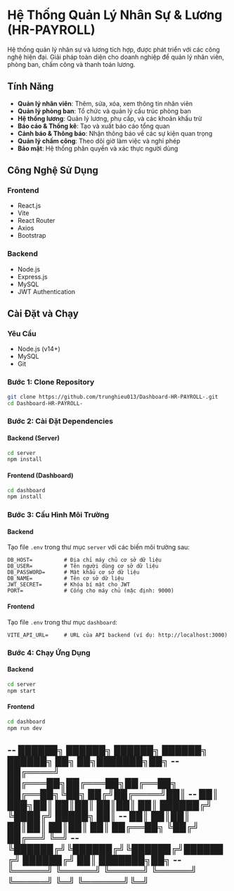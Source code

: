 # Hệ Thống Quản Lý Nhân Sự & Lương (HR-PAYROLL)

Hệ thống quản lý nhân sự và lương tích hợp, được phát triển với các công nghệ hiện đại. Giải pháp toàn diện cho doanh nghiệp để quản lý nhân viên, phòng ban, chấm công và thanh toán lương.

## Tính Năng

- **Quản lý nhân viên**: Thêm, sửa, xóa, xem thông tin nhân viên
- **Quản lý phòng ban**: Tổ chức và quản lý cấu trúc phòng ban
- **Hệ thống lương**: Quản lý lương, phụ cấp, và các khoản khấu trừ
- **Báo cáo & Thống kê**: Tạo và xuất báo cáo tổng quan
- **Cảnh báo & Thông báo**: Nhận thông báo về các sự kiện quan trọng
- **Quản lý chấm công**: Theo dõi giờ làm việc và nghỉ phép
- **Bảo mật**: Hệ thống phân quyền và xác thực người dùng

## Công Nghệ Sử Dụng

### Frontend

- React.js
- Vite
- React Router
- Axios
- Bootstrap

### Backend

- Node.js
- Express.js
- MySQL
- JWT Authentication

## Cài Đặt và Chạy

### Yêu Cầu

- Node.js (v14+)
- MySQL
- Git

### Bước 1: Clone Repository

```bash
git clone https://github.com/trunghieu013/Dashboard-HR-PAYROLL-.git
cd Dashboard-HR-PAYROLL-
```

### Bước 2: Cài Đặt Dependencies

#### Backend (Server)

```bash
cd server
npm install
```

#### Frontend (Dashboard)

```bash
cd dashboard
npm install
```

### Bước 3: Cấu Hình Môi Trường

#### Backend

Tạo file `.env` trong thư mục `server` với các biến môi trường sau:

```
DB_HOST=          # Địa chỉ máy chủ cơ sở dữ liệu
DB_USER=          # Tên người dùng cơ sở dữ liệu
DB_PASSWORD=      # Mật khẩu cơ sở dữ liệu
DB_NAME=          # Tên cơ sở dữ liệu
JWT_SECRET=       # Khóa bí mật cho JWT
PORT=             # Cổng cho máy chủ (mặc định: 9000)
```

#### Frontend

Tạo file `.env` trong thư mục `dashboard`:

```
VITE_API_URL=     # URL của API backend (ví dụ: http://localhost:3000)
```

### Bước 4: Chạy Ứng Dụng

#### Backend

```bash
cd server
npm start
```

#### Frontend

```bash
cd dashboard
npm run dev
```




--   ██████╗  ██████╗  ██████╗ ██████╗     ██████╗ ██╗   ██╗███████╗██╗
--  ██╔════╝ ██╔═══██╗██╔═══██╗██╔══██╗    ██╔══██╗╚██╗ ██╔╝██╔════╝██║
--  ██║  ███╗██║   ██║██║   ██║██║  ██║    ██████╔╝ ╚████╔╝ █████╗  ██║
--  ██║   ██║██║   ██║██║   ██║██║  ██║    ██╔══██╗  ╚██╔╝  ██╔══╝  ╚═╝
--  ╚██████╔╝╚██████╔╝╚██████╔╝██████╔╝    ██████╔╝   ██║   ███████╗██╗
--   ╚═════╝  ╚═════╝  ╚═════╝ ╚═════╝     ╚═════╝    ╚═╝   ╚══════╝╚═╝
--                                                                     
                                             
